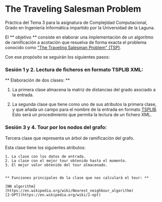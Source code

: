 # The Traveling Salesman Problem

Práctica del Tema 3 para la asignatura de Complejidad Computacional, Grado en Ingeniería Informática impartido por la Universidad de la Laguna.

El ** objetivo ** consiste en elaborar una implementación de un algoritmo de ramificación a acotación que resuelva de forma exacta el problema conocido como ["The Traveling Salesman Problem" (TSP)](https://en.wikipedia.org/wiki/Travelling_salesman_problem).

Con ese propósito se seguirán los siguientes pasos:

### Sesión 1 y 2. Lectura de ficheros en formato TSPLIB XML:

** Elaboración de dos clases: **

  1. La primera clase almacena la matriz de distancias del grado asociado a la entrada.

  2. La segunda clase que tiene como uno de sus atributos la primera clase, y que añada un campo para el nombre de la entrada en formato [TSPLIB](http://comopt.ifi.uni-heidelberg.de/software/TSPLIB95/). Esto será un procedimiento que permita la lectura de un fichero XML.

### Sesión 3 y 4. Tour por los nodos del grafo:

  Tercera clase que representa un árbol de ramificación del grafo.

  Esta clase tiene los siguientes atributos:

    1. La clase con los datos de entrada.
    2. La clase con el mejor tour obtenido hasta el momento.
    3. El mejor valor obtenido del tour almacenado.


    ** Funciones principales de la clase que nos calculará el tour: **

    [NN algorithm](https://en.wikipedia.org/wiki/Nearest_neighbour_algorithm)
    [2-OPT](https://en.wikipedia.org/wiki/2-opt)